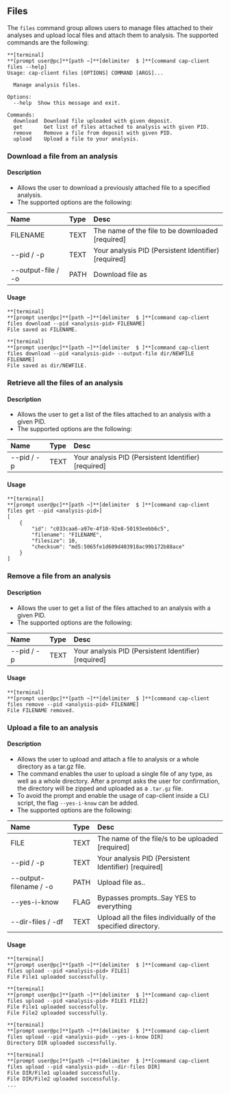 ## Files

The `files` command group allows users to manage files attached to their analyses and upload local files and attach them to analysis. The supported commands are the following:

```
**[terminal]
**[prompt user@pc]**[path ~]**[delimiter  $ ]**[command cap-client files --help]
Usage: cap-client files [OPTIONS] COMMAND [ARGS]...

  Manage analysis files.

Options:
  --help  Show this message and exit.

Commands:
  download  Download file uploaded with given deposit.
  get       Get list of files attached to analysis with given PID.
  remove    Remove a file from deposit with given PID.
  upload    Upload a file to your analysis.
```

### Download a file from an analysis

#### Description

- Allows the user to download a previously attached file to a specified analysis.
- The supported options are the following:

| Name               | Type   | Desc                                                  |
| :----------------- | :----- | :---------------------------------------------------- |
| FILENAME           | TEXT   | The name of the file to be downloaded  [required]     |
| --pid / -p         | TEXT   | Your analysis PID (Persistent Identifier)  [required] |
| --output-file / -o | PATH   | Download file as                                      |

#### Usage

```
**[terminal]
**[prompt user@pc]**[path ~]**[delimiter  $ ]**[command cap-client files download --pid <analysis-pid> FILENAME]
File saved as FILENAME.
```

```
**[terminal]
**[prompt user@pc]**[path ~]**[delimiter  $ ]**[command cap-client files download --pid <analysis-pid> --output-file dir/NEWFILE FILENAME]
File saved as dir/NEWFILE.
```

### Retrieve all the files of an analysis

#### Description

- Allows the user to get a list of the files attached to an analysis with a given PID.
- The supported options are the following:

| Name               | Type   | Desc                                                  |
| :----------------- | :----- | :---------------------------------------------------- |
| --pid / -p         | TEXT   | Your analysis PID (Persistent Identifier)  [required] |

#### Usage

```
**[terminal]
**[prompt user@pc]**[path ~]**[delimiter  $ ]**[command cap-client files get --pid <analysis-pid>]
[
    {
        "id": "c033caa6-a97e-4f10-92e8-50193eebb6c5",
        "filename": "FILENAME",
        "filesize": 10,
        "checksum": "md5:5065fe1d609d403918ac99b172b88ace"
    }
]
```

### Remove a file from an analysis

#### Description

- Allows the user to get a list of the files attached to an analysis with a given PID.
- The supported options are the following:

| Name               | Type   | Desc                                                  |
| :----------------- | :----- | :---------------------------------------------------- |
| --pid / -p         | TEXT   | Your analysis PID (Persistent Identifier)  [required] |
#### Usage

```
**[terminal]
**[prompt user@pc]**[path ~]**[delimiter  $ ]**[command cap-client files remove --pid <analysis-pid> FILENAME]
File FILENAME removed.
```

### Upload a file to an analysis

#### Description

- Allows the user to upload and attach a file to analysis or a whole directory as a tar.gz file.
- The command enables the user to upload a single file of any type, as well as a whole directory. After a prompt asks the user for confirmation, the directory will be zipped and uploaded as a `.tar.gz` file.
- To avoid the prompt and enable the usage of cap-client inside a CLI script, the flag `--yes-i-know` can be added.
- The supported options are the following:

| Name                   | Type   | Desc                                                         |
| :--------------------- | :----- | :----------------------------------------------------------- |
| FILE                   | TEXT   | The name of the file/s to be uploaded [required]             |
| --pid / -p             | TEXT   | Your analysis PID (Persistent Identifier)  [required]        |
| --output-filename / -o | PATH   | Upload file as..                                             |
| --yes-i-know           | FLAG   | Bypasses prompts..Say YES to everything                      |
| --dir-files / -df      | TEXT   | Upload all the files individually of the specified directory.|

#### Usage

```
**[terminal]
**[prompt user@pc]**[path ~]**[delimiter  $ ]**[command cap-client files upload --pid <analysis-pid> FILE1]
File File1 uploaded successfully.
```

```
**[terminal]
**[prompt user@pc]**[path ~]**[delimiter  $ ]**[command cap-client files upload --pid <analysis-pid> FILE1 FILE2]
File File1 uploaded successfully.
File File2 uploaded successfully.
```

```
**[terminal]
**[prompt user@pc]**[path ~]**[delimiter  $ ]**[command cap-client files upload --pid <analysis-pid> --yes-i-know DIR]
Directory DIR uploaded successfully.
```

```
**[terminal]
**[prompt user@pc]**[path ~]**[delimiter  $ ]**[command cap-client files upload --pid <analysis-pid> --dir-files DIR]
File DIR/File1 uploaded successfully.
File DIR/File2 uploaded successfully.
...
```
